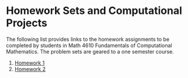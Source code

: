 # Homework Sets and Computational Projects

The following list provides links to the homework assignments to be completed by students in Math 4610 Fundamentals of
Computational Mathematics. The problem sets are geared to a one semester course.

1. [Homework 1](https://jvkoebbe.github.io/math4610/homework1)
2. [Homework 2](https://jvkoebbe.github.io/math4610/homework2)
